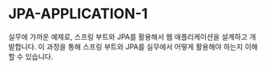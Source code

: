 # JPA-APPLICATION-1
실무에 가까운 예제로, 스프링 부트와 JPA를 활용해서 웹 애플리케이션을 설계하고 개발합니다. 이 과정을 통해 스프링 부트와 JPA를 실무에서 어떻게 활용해야 하는지 이해할 수 있습니다.
